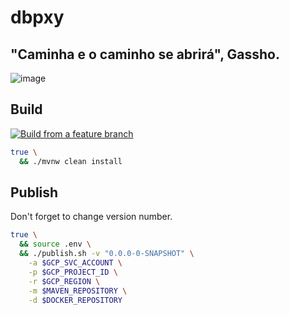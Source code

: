 # dbpxy

## "Caminha e o caminho se abrirá", Gassho. 

![image](https://github.com/user-attachments/assets/5f279bae-743f-4ac8-8bc6-275fc34d3a5b)

## Build

[![Build from a feature branch](https://github.com/frndpovoa-dev/dbpxy-java/actions/workflows/build.yaml/badge.svg?branch=feature%2F0.4.0)](https://github.com/frndpovoa-dev/dbpxy-java/actions/workflows/build.yaml)

```bash
true \
  && ./mvnw clean install
```

## Publish

Don't forget to change version number.

```bash
true \
  && source .env \
  && ./publish.sh -v "0.0.0-0-SNAPSHOT" \
    -a $GCP_SVC_ACCOUNT \
    -p $GCP_PROJECT_ID \
    -r $GCP_REGION \
    -m $MAVEN_REPOSITORY \
    -d $DOCKER_REPOSITORY
```
